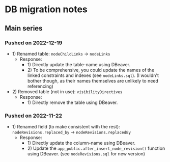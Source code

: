 # DB migration notes

## Main series

### Pushed on 2022-12-19

* 1\) Renamed table: `nodeChildLinks` -> `nodeLinks`
	* Response:
		* 1\) Directly update the table-name using DBeaver.
		* 2\) To be comprehensive, you could update the names of the linked constraints and indexes (see `nodeLinks.sql`). (I wouldn't bother though, as their names themselves are unlikely to need referencing)
* 2\) Removed table (not in use): `visibilityDirectives`
	* Response:
		* 1\) Directly remove the table using DBeaver.

### Pushed on 2022-11-22

* 1\) Renamed field (to make consistent with the rest): `nodeRevisions.replaced_by` -> `nodeRevisions.replacedBy`
	* Response:
		* 1\) Directly update the column-name using DBeaver.
		* 2\) Update the `app_public.after_insert_node_revision()` function using DBeaver. (see `nodeRevisions.sql` for new version)